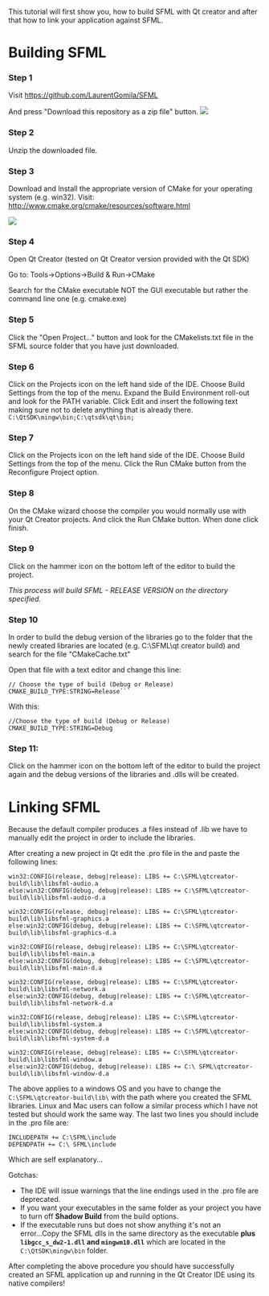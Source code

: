 This tutorial will first show you, how to build SFML with Qt creator and after that how to link your application against SFML.

# Building SFML
### Step 1
Visit https://github.com/LaurentGomila/SFML

And press "Download this repository as a zip file" button.
![ ](http://i.imgur.com/3IemL.png)

### Step 2
Unzip the downloaded file.

### Step 3
Download and Install the appropriate version of CMake for your operating system (e.g. win32).
Visit: http://www.cmake.org/cmake/resources/software.html

![ ](http://i.imgur.com/cNNPo.png)

### Step 4
Open Qt Creator (tested on Qt Creator version provided with the Qt SDK)

Go to: Tools->Options->Build & Run->CMake

Search for the CMake executable NOT the GUI executable but rather the command line one (e.g. cmake.exe)

### Step 5
Click the "Open Project..." button and look for the CMakelists.txt file in the SFML source folder that you have just downloaded.

### Step 6
Click on the Projects icon on the left hand side of the IDE. Choose Build Settings from the top of the menu. 
Expand the Build Environment roll-out and look for the PATH variable. Click Edit and insert the following text making sure not to delete anything that is already there.
`C:\QtSDK\mingw\bin;C:\qtsdk\qt\bin;`

### Step 7
Click on the Projects icon on the left hand side of the IDE.
Choose Build Settings from the top of the menu.
Click the Run CMake button from the Reconfigure Project option.

### Step 8
On the CMake wizard choose the compiler you would normally use with your Qt Creator projects.
And click the Run CMake button.
When done click finish.

### Step 9
Click on the hammer icon on the bottom left of the editor to build the project. 
 
_This process will build SFML - RELEASE VERSION on the directory specified._

### Step 10
In order to build the debug version of the libraries go to the folder that the newly created libraries are located (e.g. C:\SFML\qt creator build\) and search for the file "CMakeCache.txt"
 
Open that file with a text editor and change this line:

    // Choose the type of build (Debug or Release) 
    CMAKE_BUILD_TYPE:STRING=Release```

With this:

    //Choose the type of build (Debug or Release) 
    CMAKE_BUILD_TYPE:STRING=Debug 

### Step 11: 
Click on the hammer icon on the bottom left of the editor to build the project again and the debug versions of the libraries and .dlls will be created.

# Linking SFML
Because the default compiler produces .a files instead of .lib we have to manually edit the project in 
order to include the libraries.

After creating a new project in Qt edit the .pro file in the and paste the following lines:

    win32:CONFIG(release, debug|release): LIBS += C:\SFML\qtcreator-build\lib\libsfml-audio.a
    else:win32:CONFIG(debug, debug|release): LIBS += C:\SFML\qtcreator-build\lib\libsfml-audio-d.a
    
    win32:CONFIG(release, debug|release): LIBS += C:\SFML\qtcreator-build\lib\libsfml-graphics.a
    else:win32:CONFIG(debug, debug|release): LIBS += C:\SFML\qtcreator-build\lib\libsfml-graphics-d.a
    
    win32:CONFIG(release, debug|release): LIBS += C:\SFML\qtcreator-build\lib\libsfml-main.a
    else:win32:CONFIG(debug, debug|release): LIBS += C:\SFML\qtcreator-build\lib\libsfml-main-d.a
    
    win32:CONFIG(release, debug|release): LIBS += C:\SFML\qtcreator-build\lib\libsfml-network.a
    else:win32:CONFIG(debug, debug|release): LIBS += C:\SFML\qtcreator-build\lib\libsfml-network-d.a
    
    win32:CONFIG(release, debug|release): LIBS += C:\SFML\qtcreator-build\lib\libsfml-system.a
    else:win32:CONFIG(debug, debug|release): LIBS += C:\SFML\qtcreator-build\lib\libsfml-system-d.a
    
    win32:CONFIG(release, debug|release): LIBS += C:\SFML\qtcreator-build\lib\libsfml-window.a
    else:win32:CONFIG(debug, debug|release): LIBS += C:\ SFML\qtcreator-build\lib\libsfml-window-d.a

The above applies to a windows OS and you have to change the `C:\SFML\qtcreator-build\lib\` with the path where you created the SFML libraries.
Linux and Mac users can follow a similar process which I have not tested but should work the same way. 
The last two lines you should include in the .pro file are:

    INCLUDEPATH += C:\SFML\include
    DEPENDPATH += C:\ SFML\include

Which are self explanatory...

Gotchas:
* The IDE will issue warnings that the line endings used in the .pro file are deprecated. 
* If you want your executables in the same folder as your project you have to turn off __Shadow Build__ from the build options.
* If the executable runs but does not show anything it's not an error...Copy the SFML dlls in the same directory as the executable __plus `libgcc_s_dw2-1.dll` and `mingwm10.dll`__ which are located in the `C:\QtSDK\mingw\bin` folder.

After completing the above procedure you should have successfully created an SFML application up and running in the Qt Creator IDE using its native compilers!
